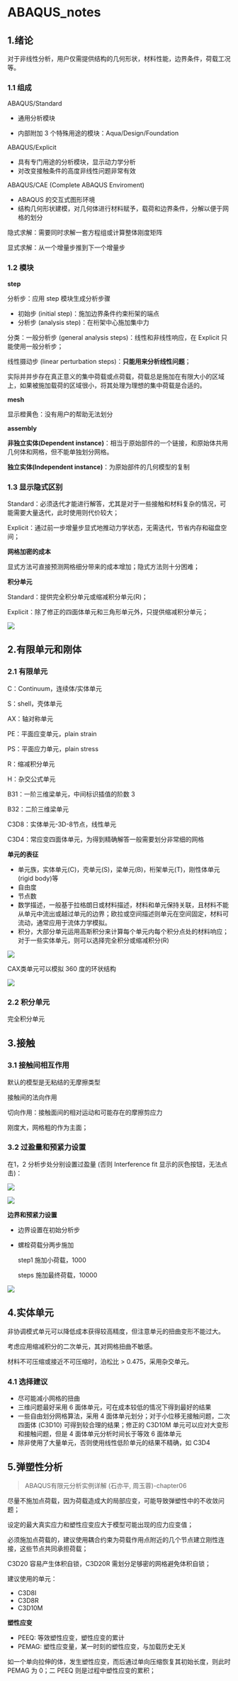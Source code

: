 # ABAQUS_notes

## 1.绪论

对于非线性分析，用户仅需提供结构的几何形状，材料性能，边界条件，荷载工况等。

### 1.1 组成

ABAQUS/Standard

- 通用分析模块

- 内部附加 3 个特殊用途的模块：Aqua/Design/Foundation

ABAQUS/Explicit

- 具有专门用途的分析模块，显示动力学分析
- 对改变接触条件的高度非线性问题非常有效

ABAQUS/CAE (Complete ABAQUS Enviroment)

- ABAQUS 的交互式图形环境
- 结构几何形状建模，对几何体进行材料赋予，载荷和边界条件，分解以便于网格的划分

隐式求解：需要同时求解一套方程组或计算整体刚度矩阵

显式求解：从一个增量步推到下一个增量步

### 1.2 模块

**step**

分析步：应用 step 模块生成分析步骤

- 初始步 (initial step)：施加边界条件约束桁架的端点
- 分析步 (analysis step)：在桁架中心施加集中力

分类：一般分析步 (general analysis steps)：线性和非线性响应，在 Explicit 只能使用一般分析步；

线性摄动步 (linear perturbation steps)：**只能用来分析线性问题**；

实际并并步存在真正意义的集中荷载或点荷载，荷载总是施加在有限大小的区域上，如果被施加载荷的区域很小，将其处理为理想的集中荷载是合适的。

**mesh**

显示橙黄色：没有用户的帮助无法划分

**assembly**

 **非独立实体(Dependent instance)**：相当于原始部件的一个链接，和原始体共用几何体和网格，但不能单独划分网格。

**独立实体(Independent instance)**：为原始部件的几何模型的复制

### 1.3 显示隐式区别

Standard：必须迭代才能进行解答，尤其是对于一些接触和材料复杂的情况，可能需要大量迭代，此时使用则代价较大；

Explicit：通过前一步增量步显式地推动力学状态，无需迭代，节省内存和磁盘空间；

**网格加密的成本**

显式方法可直接预测网格细分带来的成本增加；隐式方法则十分困难；

**积分单元**

Standard：提供完全积分单元或缩减积分单元(R)；

Explicit：除了修正的四面体单元和三角形单元外，只提供缩减积分单元；



![](img/29.jpg)

## 2.有限单元和刚体

### 2.1 有限单元

C：Continuum，连续体/实体单元

S：shell，壳体单元

AX：轴对称单元

PE：平面应变单元，plain strain

PS：平面应力单元，plain stress

R：缩减积分单元

H：杂交公式单元

B31：一阶三维梁单元，中间标识插值的阶数 3

B32：二阶三维梁单元 

C3D8：实体单元-3D-8节点，线性单元

C3D4：常应变四面体单元，为得到精确解答一般需要划分非常细的网格

**单元的表征**

- 单元族，实体单元(C)，壳单元(S)，梁单元(B)，桁架单元(T)，刚性体单元 (rigid body)等
- 自由度
- 节点数
- 数学描述，一般基于拉格朗日或材料描述，材料和单元保持关联，且材料不能从单元中流出或越过单元的边界；欧拉或空间描述则单元在空间固定，材料可流动，通常应用于流体力学模拟。
- 积分，大部分单元运用高斯积分来计算每个单元内每个积分点处的材料响应；对于一些实体单元，则可以选择完全积分或缩减积分(R)

![](img/30.jpg)

CAX类单元可以模拟 360 度的环状结构

![](img/31.jpg)

### 2.2 积分单元

完全积分单元



## 3.接触

### 3.1 接触间相互作用

默认的模型是无粘结的无摩擦类型

接触间的法向作用

切向作用：接触面间的相对运动和可能存在的摩擦剪应力

刚度大，网格粗的作为主面；

### 3.2 过盈量和预紧力设置

在1，2 分析步处分别设置过盈量 (否则 Interference fit 显示的灰色按钮，无法点击)：

![](img/35.jpg)

![](img/36.jpg)

**边界和预紧力设置**

- 边界设置在初始分析步

- 螺栓荷载分两步施加

  step1 施加小荷载，1000

  steps 施加最终荷载，10000

![](img/37.jpg)

## 4.实体单元

非协调模式单元可以降低成本获得较高精度，但注意单元的扭曲变形不能过大。

考虑应用缩减积分的二次单元，其对网格扭曲不敏感。

材料不可压缩或接近不可压缩时，泊松比 > 0.475，采用杂交单元。

### 4.1 选择建议

- 尽可能减小网格的扭曲
- 三维问题最好采用 6 面体单元，可在成本较低的情况下得到最好的结果
- 一些自由划分网格算法，采用 4 面体单元划分；对于小位移无接触问题，二次四面体 (C3D10) 可得到较合理的结果；修正的 C3D10M 单元可以应对大变形和接触问题，但是 4 面体单元分析时间长于等效 6 面体单元
- 除非使用了大量单元，否则使用线性低阶单元的结果不精确，如 C3D4

## 5.弹塑性分析

> ABAQUS有限元分析实例详解 (石亦平, 周玉蓉)-chapter06

尽量不施加点荷载，因为荷载造成大的局部应变，可能导致弹塑性中的不收敛问题；

设定的最大真实应力和塑性应变应大于模型可能出现的应力应变值；

必须施加点荷载的，建议使用耦合约束为荷载作用点附近的几个节点建立刚性连接，这些节点共同承担荷载；

C3D20 容易产生体积自锁，C3D20R 需划分足够密的网格避免体积自锁；

建议使用的单元：

- C3D8I
- C3D8R
- C3D10M

**塑性应变**

- PEEQ: 等效塑性应变，塑性应变的累计
- PEMAG: 塑性应变量，某一时刻的塑性应变，与加载历史无关

如一个单向拉伸的体，发生塑性应变，而后通过单向压缩恢复其初始长度，则此时 PEMAG 为 0；二 PEEQ 则是过程中塑性应变的累积；




















